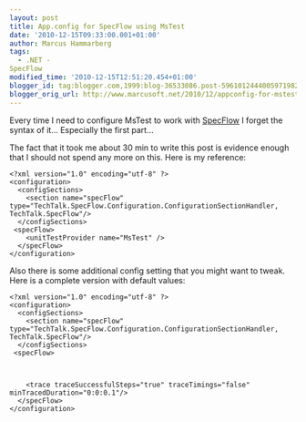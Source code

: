 ```yaml
---
layout: post
title: App.config for SpecFlow using MsTest
date: '2010-12-15T09:33:00.001+01:00'
author: Marcus Hammarberg
tags:
  - .NET -
SpecFlow
modified_time: '2010-12-15T12:51:20.454+01:00'
blogger_id: tag:blogger.com,1999:blog-36533086.post-5961012444005971982
blogger_orig_url: http://www.marcusoft.net/2010/12/appconfig-for-mstest-and-specflow.html
---
```



Every time I need to configure MsTest to work with
<a href="http://www.specflow.org" target="_blank">SpecFlow</a> I forget
the syntax of it... Especially the first part...

The fact that it took me about 30 min to write this post is evidence
enough that I should not spend any more on this. Here is my reference:

``` brush:
<?xml version="1.0" encoding="utf-8" ?>
<configuration>
  <configSections>
    <section name="specFlow" type="TechTalk.SpecFlow.Configuration.ConfigurationSectionHandler, TechTalk.SpecFlow"/>
  </configSections>
 <specFlow>
    <unitTestProvider name="MsTest" />
  </specFlow>
</configuration>
```



Also there is some additional config setting that you might want to
tweak. Here is a complete version with default values:

``` brush:
<?xml version="1.0" encoding="utf-8" ?>
<configuration>
  <configSections>
    <section name="specFlow" type="TechTalk.SpecFlow.Configuration.ConfigurationSectionHandler, TechTalk.SpecFlow"/>
  </configSections>
 <specFlow>



    <trace traceSuccessfulSteps="true" traceTimings="false" minTracedDuration="0:0:0.1"/>
  </specFlow>
</configuration>
```
